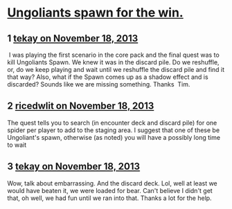 # [Ungoliants spawn for the win.](https://community.fantasyflightgames.com/topic/93676-ungoliants-spawn-for-the-win/)

## 1 [tekay on November 18, 2013](https://community.fantasyflightgames.com/topic/93676-ungoliants-spawn-for-the-win/?do=findComment&comment=911088)

 I was playing the first scenario in the core pack and the final quest was to kill Ungoliants Spawn. We knew it was in the discard pile. Do we reshuffle, or, do we keep playing and wait until we reshuffle the discard pile and find it that way? Also, what if the Spawn comes up as a shadow effect and is discarded? Sounds like we are missing something. Thanks 
Tim. 

## 2 [ricedwlit on November 18, 2013](https://community.fantasyflightgames.com/topic/93676-ungoliants-spawn-for-the-win/?do=findComment&comment=911114)

The quest tells you to search (in encounter deck and discard pile) for one spider per player to add to the staging area. I suggest that one of these be Ungoliant's spawn, otherwise (as noted) you will have a possibly long time to wait

## 3 [tekay on November 18, 2013](https://community.fantasyflightgames.com/topic/93676-ungoliants-spawn-for-the-win/?do=findComment&comment=911122)

Wow, talk about embarrassing. And the discard deck. Lol, well at least we would have beaten it, we were loaded for bear. Can't believe I didn't get that, oh well, we had fun until we ran into that. Thanks a lot for the help.  

